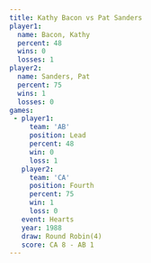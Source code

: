 ```yaml
---
title: Kathy Bacon vs Pat Sanders
player1:            
  name: Bacon, Kathy
  percent: 48       
  wins: 0           
  losses: 1         
player2:            
  name: Sanders, Pat
  percent: 75       
  wins: 1           
  losses: 0         
games:
 - player1:        
     team: 'AB'    
     position: Lead
     percent: 48   
     win: 0        
     loss: 1       
   player2:          
     team: 'CA'      
     position: Fourth
     percent: 75     
     win: 1          
     loss: 0         
   event: Hearts       
   year: 1988          
   draw: Round Robin(4)
   score: CA 8 - AB 1  
---
```

